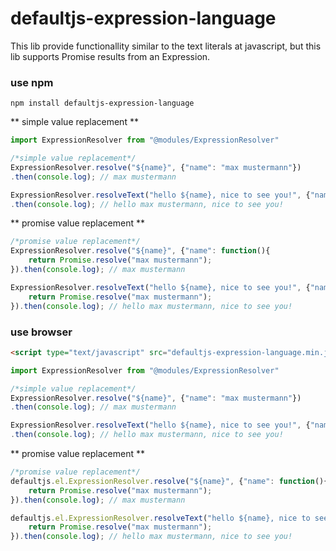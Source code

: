 # defaultjs-expression-language

This lib provide functionallity similar to the text literals at javascript, but this lib supports Promise results from an Expression.

### use npm

````
npm install defaultjs-expression-language

````

** simple value replacement **

```javascript
import ExpressionResolver from "@modules/ExpressionResolver"

/*simple value replacement*/
ExpressionResolver.resolve("${name}", {"name": "max mustermann"})
.then(console.log); // max mustermann

ExpressionResolver.resolveText("hello ${name}, nice to see you!", {"name": "max mustermann"})
.then(console.log); // hello max mustermann, nice to see you!
```

** promise value replacement **

```javascript
/*promise value replacement*/
ExpressionResolver.resolve("${name}", {"name": function(){
	return Promise.resolve("max mustermann");
}).then(console.log); // max mustermann

ExpressionResolver.resolveText("hello ${name}, nice to see you!", {"name": function(){
	return Promise.resolve("max mustermann");
}).then(console.log); // hello max mustermann, nice to see you!
```


### use browser

```html
<script type="text/javascript" src="defaultjs-expression-language.min.js"></script>
```


```javascript
import ExpressionResolver from "@modules/ExpressionResolver"

/*simple value replacement*/
ExpressionResolver.resolve("${name}", {"name": "max mustermann"})
.then(console.log); // max mustermann

ExpressionResolver.resolveText("hello ${name}, nice to see you!", {"name": "max mustermann"})
.then(console.log); // hello max mustermann, nice to see you!
```

** promise value replacement **

```javascript
/*promise value replacement*/
defaultjs.el.ExpressionResolver.resolve("${name}", {"name": function(){
	return Promise.resolve("max mustermann");
}).then(console.log); // max mustermann

defaultjs.el.ExpressionResolver.resolveText("hello ${name}, nice to see you!", {"name": function(){
	return Promise.resolve("max mustermann");
}).then(console.log); // hello max mustermann, nice to see you!
```
